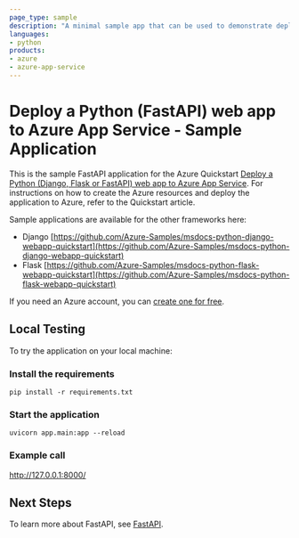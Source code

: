 ```yaml
---
page_type: sample
description: "A minimal sample app that can be used to demonstrate deploying FastAPI apps to Azure App Service."
languages:
- python
products:
- azure
- azure-app-service
---
```


# Deploy a Python (FastAPI) web app to Azure App Service - Sample Application

This is the sample FastAPI application for the Azure Quickstart [Deploy a Python (Django, Flask or FastAPI) web app to Azure App Service](https://docs.microsoft.com/en-us/azure/app-service/quickstart-python). For instructions on how to create the Azure resources and deploy the application to Azure, refer to the Quickstart article.

Sample applications are available for the other frameworks here:
- Django [https://github.com/Azure-Samples/msdocs-python-django-webapp-quickstart](https://github.com/Azure-Samples/msdocs-python-django-webapp-quickstart)
- Flask [https://github.com/Azure-Samples/msdocs-python-flask-webapp-quickstart](https://github.com/Azure-Samples/msdocs-python-flask-webapp-quickstart)

If you need an Azure account, you can [create one for free](https://azure.microsoft.com/en-us/free/).

## Local Testing

To try the application on your local machine:

### Install the requirements

`pip install -r requirements.txt`

### Start the application

`uvicorn app.main:app --reload`

### Example call

http://127.0.0.1:8000/

## Next Steps

To learn more about FastAPI, see [FastAPI](https://fastapi.tiangolo.com/).
